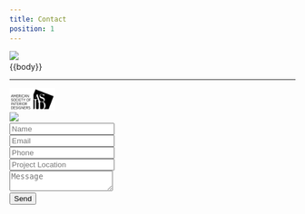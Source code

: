 ```yaml
---
title: Contact
position: 1
---
```


<div class="content container">
  <div class="row contact-body clearfix">
    <section class="side left-side col col-sm-8">
      <div class="left-image col col-sm-6 hidden-xs">
        <img src="{{ assets | where:"meta.location","left" }}" class="img-responsive">
      </div>
      <div class="contact-info col col-sm-6">
        {{body}}
        <hr>
        <div class="contact-logos">
          <img src="/assets/images/asid-logo.png" width="80">
        </div>
      </div>
      <div class="bottom-image col col-sm-12 hidden-xs">
        <img src="{{ assets | where:"meta.location","bottom" }}" class="img-responsive">
      </div>
    </section>
    <section class="side right-side col col-sm-4">
      <form action="//formspree.io/sam@samtannerinteriors.com" method="POST" class="clearfix">
        <div class="form-group">
          <input class="form-control" id="form-name" type="text" name="name" placeholder="Name">
        </div>
        <div class="form-group">
          <input class="form-control" id="form-email" type="email" name="_replyto" placeholder="Email">
        </div>
        <div class="form-group">
          <input class="form-control" id="form-phone" type="phone" name="phone" placeholder="Phone">
        </div>
        <div class="form-group">
          <input class="form-control" id="form-location" type="text" name="location" placeholder="Project Location">
        </div>
        <div class="form-group">
          <textarea class="form-control" id="form-message" name="message" placeholder="Message"></textarea>
        </div>
        <input type="text" name="_gotcha" style="display:none">
        <input type="hidden" name="_subject" value="SAM TANNER INTERIORS: New message from website...">
        <input type="hidden" name="_next" value="//samtannerinteriors.com/thanks" />
        <button type="submit" class="btn btn-default">Send</button>
      </form>
    </section>
  </div>
</div>
